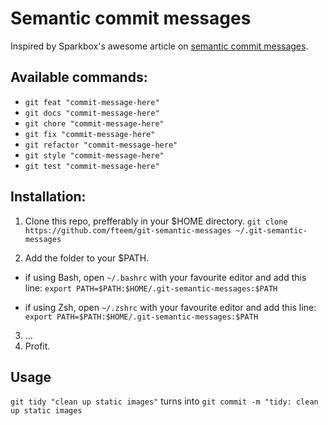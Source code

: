 # Semantic commit messages

Inspired by Sparkbox's awesome article on [semantic commit messages](http://seesparkbox.com/foundry/semantic_commit_messages).

## Available commands:
* ```git feat "commit-message-here"```
* ```git docs "commit-message-here"```
* ```git chore "commit-message-here"```
* ```git fix "commit-message-here"```
* ```git refactor "commit-message-here"```
* ```git style "commit-message-here"```
* ```git test "commit-message-here"```

## Installation:

1. Clone this repo, prefferably in your $HOME directory.
``` git clone https://github.com/fteem/git-semantic-messages ~/.git-semantic-messages ```

2. Add the folder to your $PATH.

  - if using Bash, open ```~/.bashrc``` with your favourite editor and add this line:
  ``` export PATH=$PATH:$HOME/.git-semantic-messages:$PATH ```

  - if using Zsh, open ```~/.zshrc``` with your favourite editor and add this line:
  ``` export PATH=$PATH:$HOME/.git-semantic-messages:$PATH ```

3. ...
4. Profit.

## Usage
```git tidy "clean up static images"``` turns into ```git commit -m "tidy: clean up static images```

